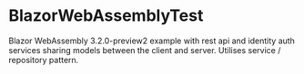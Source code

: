 # BlazorWebAssemblyTest
Blazor WebAssembly 3.2.0-preview2 example with rest api and identity auth services sharing models between the client and server. Utilises service / repository pattern.

